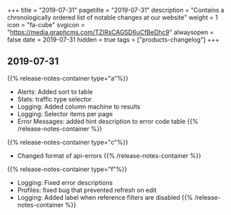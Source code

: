 +++
title = "2019-07-31"
pagetitle = "2019-07-31"
description = "Contains a chronologically ordered list of notable changes at our website"
weight = 1
icon = "fa-cube"
svgicon = "https://media.graphcms.com/TZIRsCAGSD6uCfBeDhc9"
alwaysopen = false
date = 2019-07-31
hidden = true
tags = ["products-changelog"]
+++

## 2019-07-31

{{% release-notes-container type="a"%}}
- Alerts: Added sort to table
- Stats: traffic type selector
- Logging: Added column machine to results
- Logging: Selector items per page
- Error Messages: added hint description to error code table
{{% /release-notes-container %}}

{{% release-notes-container type="c"%}}
- Changed format of api-errors
{{% /release-notes-container %}}

{{% release-notes-container type="f"%}}
- Logging: Fixed error descriptions
- Profiles: fixed bug that prevented refresh on edit
- Logging: Added label when reference filters are disabled
{{% /release-notes-container %}}
